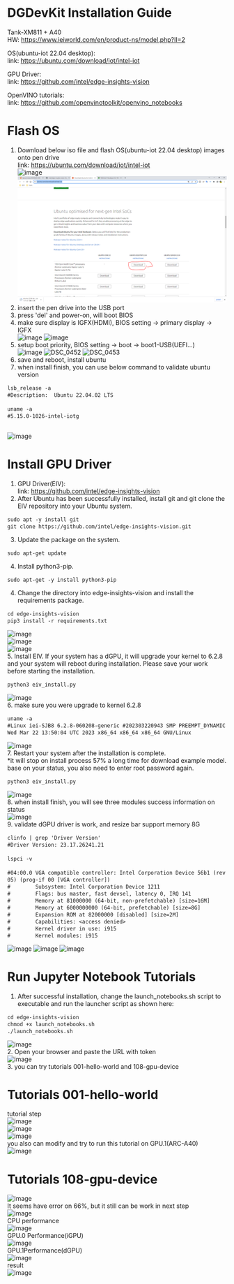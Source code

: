 # DGDevKit Installation Guide

Tank-XM811 + A40   
HW: https://www.ieiworld.com/en/product-ns/model.php?II=2   

OS(ubuntu-iot 22.04 desktop):   
link: https://ubuntu.com/download/iot/intel-iot   
    
GPU Driver:   
link: https://github.com/intel/edge-insights-vision   
   
OpenVINO tutorials:   
link: https://github.com/openvinotoolkit/openvino_notebooks
   
# Flash OS   
1. Download below iso file and flash OS(ubuntu-iot 22.04 desktop) images onto pen drive    
link: https://ubuntu.com/download/iot/intel-iot    
      ![image](/uploads/813652a90b8d228340d24fe902a0e4eb/image.png)
      ![image](./image/intel-iot.png)    
2. insert the pen drive into the USB port    
3. press 'del' and power-on, will boot BIOS  
4. make sure display is IGFX(HDMI), BIOS setting -> primary display -> IGFX  
![image](/uploads/b1c842edc8cfd61eb94401b4afbd0142/image.png)
![image](/uploads/360b35931cffb30d31788192f53cc1d4/image.png)
5. setup boot priority, BIOS setting -> boot -> boot1-USB(UEFI...)   
![image](/uploads/1a1892961a50c7532120edd306121ebb/image.png)
![DSC_0452](/uploads/f3e2dfaaeabe8d57aa03d1551e48968c/DSC_0452.JPG)
![DSC_0453](/uploads/425ab80b89b2797c30b2efd7a36f8951/DSC_0453.JPG)
6. save and reboot, install ubuntu    
7. when install finish, you can use below command to validate ubuntu version
```shell
lsb_release -a
#Description:  Ubuntu 22.04.02 LTS
   
uname -a   
#5.15.0-1026-intel-iotg 
   
```
![image](/uploads/d6dca4ff50b35d462e6e72b0b70af55d/image.png)
   
# Install GPU Driver   
1. GPU Driver(EIV):    
link: https://github.com/intel/edge-insights-vision
2. After Ubuntu has been successfully installed, install git and git clone the EIV repository into your Ubuntu system.   
```shell
sudo apt -y install git
git clone https://github.com/intel/edge-insights-vision.git
```
3. Update the package on the system.
```shell
sudo apt-get update
```
4. Install python3-pip.
```shell
sudo apt-get -y install python3-pip
```
4. Change the directory into edge-insights-vision and install the requirements package.
```shell
cd edge-insights-vision
pip3 install -r requirements.txt
```
![image](/uploads/873ab1e7df6e3b60725da29a788964a2/image.png)  
![image](/uploads/e5d83c6af242acb6cf254aec94cc6a0e/image.png)  
![image](/uploads/b3653e6f9157778620fa566f7790d686/image.png)   
5. Install EIV. If your system has a dGPU, it will upgrade your kernel to 6.2.8 and your system will reboot during installation.
Please save your work before starting the installation.   
```shell
python3 eiv_install.py
```   
![image](/uploads/26c506f6f81b63623b375dc9ef1e1ba0/image.png)   
6. make sure you were upgrade to kernel 6.2.8    
```shell
uname -a
#Linux iei-SJB8 6.2.8-060208-generic #202303220943 SMP PREEMPT_DYNAMIC Wed Mar 22 13:50:04 UTC 2023 x86_64 x86_64 x86_64 GNU/Linux
```
![image](/uploads/0ea16756409c83dbe9b5a7050b973965/image.png)   
7. Restart your system after the installation is complete.     
*it will stop on install process 57% a long time for download example model.  
base on your status, you also need to enter root password again.    
```shell
python3 eiv_install.py
```   
![image](/uploads/7275a342a7e6e8339957813cf5800183/image.png)   
8. when install finish, you will see three modules success information on status    
![image](/uploads/5babc22e933bb26d2a7dce7528bc7e29/image.png)   
9. validate dGPU driver is work, and resize bar support memory 8G  
```shell
clinfo | grep 'Driver Version'
#Driver Version: 23.17.26241.21
    
lspci -v

#04:00.0 VGA compatible controller: Intel Corporation Device 56b1 (rev 05) (prog-if 00 [VGA controller])
#        Subsystem: Intel Corporation Device 1211
#        Flags: bus master, fast devsel, latency 0, IRQ 141
#        Memory at 81000000 (64-bit, non-prefetchable) [size=16M]
#        Memory at 6000000000 (64-bit, prefetchable) [size=8G]
#        Expansion ROM at 82000000 [disabled] [size=2M]
#        Capabilities: <access denied>
#        Kernel driver in use: i915
#        Kernel modules: i915

```   
![image](/uploads/2f716425034a6241d02dd96e54406444/image.png)
![image](/uploads/5dccb179a1ab85771eb8e222f42e790b/image.png)
![image](/uploads/4101fda085946191a502dca840d6007d/image.png)
  
  
# Run Jupyter Notebook Tutorials   
1. After successful installation, change the launch_notebooks.sh script to executable and run the launcher script as shown here:   
```shell
cd edge-insights-vision
chmod +x launch_notebooks.sh
./launch_notebooks.sh
```   
![image](/uploads/c8a46549e596b1ac3a25408a6739c244/image.png)   
2. Open your browser and paste the URL with token    
![image](/uploads/df288a87c4829fe2e46fc95a52cd2f14/image.png)   
3. you can try tutorials 001-hello-world and 108-gpu-device      
      
# Tutorials 001-hello-world   
tutorial step   
![image](/uploads/694fcef5fe0cc5d935c593c6dd72a503/image.png)   
![image](/uploads/d11b8c94939eb58317cd4d101aa1036f/image.png)   
![image](/uploads/3cf04180936d65cb16b999ff8cb096f6/image.png)   
you also can modify and try to run this tutorial on GPU.1(ARC-A40)   
![image](/uploads/2f4abb6e52dd39638bfb6378e9121d54/image.png)   
   
# Tutorials 108-gpu-device   
![image](/uploads/2a7d06f77fc0e777cc47d7fff78ea330/image.png)   
It seems have error on 66%, but it still can be work in next step   
![image](/uploads/fe24917207cf70186dfec9c60047c9a0/image.png)   
CPU performance   
![image](/uploads/dc2f6b75cc5e62815e06436fc49aba12/image.png)   
GPU.0 Performance(iGPU)   
![image](/uploads/74dd032537a4934952b1b6d6b9dfbd72/image.png)   
GPU.1Performance(dGPU)   
![image](/uploads/230c32d703bf8448ab5fcf4e21af2748/image.png)   
result   
![image](/uploads/bfca1ee1c5ea5921a09ed2cb2c507c97/image.png)   